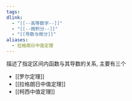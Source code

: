 ```yaml
---
tags: 
dlink:
  - "[[--高等数学--]]"
  - "[[--微积分--]]"
  - "[[导数与微分]]"
aliases:
  - 拉格朗日中值定理
---
```

描述了指定区间内函数与其导数的关系, 主要有三个

- [[罗尔定理]]
- [[拉格朗日中值定理]]
- [[柯西中值定理]]
